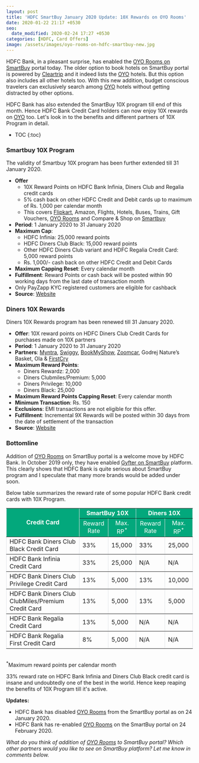 ```yaml
---
layout: post
title: 'HDFC SmartBuy January 2020 Update: 10X Rewards on OYO Rooms'
date: 2020-01-22 21:17 +0530
seo:
  date_modified: 2020-02-24 17:27 +0530
categories: [HDFC, Card Offers]
image: /assets/images/oyo-rooms-on-hdfc-smartbuy-new.jpg
---
```


HDFC Bank, in a pleasant surprise, has enabled the [OYO Rooms on SmartBuy](https://offers.smartbuy.hdfcbank.com/oyo-room-stay) portal today. The older option to book hotels on SmartBuy portal is powered by [Cleartrip](https://l.cardinfo.in/cleartrip) and it indeed lists the [OYO](https://l.cardinfo.in/oyo) hotels. But this option also includes all other hotels too. With this new addition, budget conscious travelers can exclusively search among [OYO](https://l.cardinfo.in/oyo) hotels without getting distracted by other options.

HDFC Bank has also extended the SmartBuy 10X program till end of this month. Hence HDFC Bank Credit Card holders can now enjoy 10X rewards on [OYO](https://l.cardinfo.in/oyo) too. Let's look in to the benefits and different partners of 10X Program in detail.

<!-- prettier-ignore -->
* TOC
{:toc}

### Smartbuy 10X Program

The validity of Smartbuy 10X program has been further extended till 31 January 2020.

- **Offer**
  - 10X Reward Points on HDFC Bank Infinia, Diners Club and Regalia credit cards
  - 5% cash back on other HDFC Credit and Debit cards up to maximum of Rs. 1,000 per calendar month
  - This covers [Flipkart](https://l.cardinfo.in/flipkart), Amazon, Flights, Hotels, Buses, Trains, Gift Vouchers, [OYO Rooms](https://l.cardinfo.in/oyo) and Compare & Shop on [Smartbuy](https://offers.smartbuy.hdfcbank.com)
- **Period**: 1 January 2020 to 31 January 2020
- **Maximum Cap**:
  - HDFC Infinia: 25,000 reward points
  - HDFC Diners Club Black: 15,000 reward points
  - Other HDFC Diners Club variant and HDFC Regalia Credit Card: 5,000 reward points
  - Rs. 1,000/- cash back on other HDFC Credit and Debit Cards
- **Maximum Capping Reset**: Every calendar month
- **Fulfillment**: Reward Points or cash back will be posted within 90 working days from the last date of transaction month
- Only PayZapp KYC registered customers are eligible for cashback
- **Source**: [Website](https://offers.smartbuy.hdfcbank.com/offer_details/12768)

### Diners 10X Rewards

Diners 10X Rewards program has been renewed till 31 January 2020.

- **Offer**: 10X reward points on HDFC Diners Club Credit Cards for purchases made on 10X partners
- **Period**: 1 January 2020 to 31 January 2020
- **Partners**: [Myntra](https://l.cardinfo.in/myntra), [Swiggy](https://l.cardinfo.in/swiggy), [BookMyShow](https://l.cardinfo.in/bookmyshow), [Zoomcar](https://l.cardinfo.in/zoomcar), Godrej Nature’s Basket, Ola & [FirstCry](https://l.cardinfo.in/firstcry)
- **Maximum Reward Points**:
  - Diners Rewardz: 2,000
  - Diners Clubmiles/Premium: 5,000
  - Diners Privilege: 10,000
  - Diners Black: 25,000
- **Maximum Reward Points Capping Reset**: Every calendar month
- **Minimum Transaction**: Rs. 150
- **Exclusions**: EMI transactions are not eligible for this offer.
- **Fulfillment**: Incremental 9X Rewards will be posted within 30 days from the date of settlement of the transaction
- **Source**: [Website](https://www.hdfcbankdinersclub.com/privilege)

### Bottomline

Addition of [OYO Rooms](https://l.cardinfo.in/oyo) on SmartBuy portal is a welcome move by HDFC Bank. In October 2019 only, they have enabled [Gyfter on SmartBuy](/10x-rewards-on-gift-vouchers-using-hdfc-bank-credit-cards/) platform. This clearly shows that HDFC Bank is quite serious about SmartBuy program and I speculate that many more brands would be added under soon.

Below table summarizes the reward rate of some popular HDFC Bank credit cards with 10X Program.

<table width="100%" border="1" cellspacing="0" cellpadding="5" style="border: 1px #dee2e6; border-collapse: collapse; margin-bottom: 2rem;display: block;overflow-x: auto;">
<tbody>
<tr bgcolor="#03a87c">
    <td rowspan="2" align="center" style="color: #ffffff;font-weight: bold;" scope="col">Credit Card</td>
	<td colspan="2" align="center" style="color: #ffffff;font-weight: bold;" scope="col"> SmartBuy 10X</td>
    <td colspan="2" align="center" style="color: #ffffff;font-weight: bold;" scope="col"> Diners 10X</td>
</tr>
<tr bgcolor="#03a87c">
      <td align="center" style="color: #ffffff;">Reward Rate</td>
      <td align="center" style="color: #ffffff;">Max. RP<sup>*</sup></td>
      <td align="center" style="color: #ffffff;">Reward Rate</td>
      <td align="center" style="color: #ffffff;">Max. RP<sup>*</sup></td>
</tr>
<tr>
	<td> HDFC Bank Diners Club Black Credit Card</td>
	<td> 33% </td>
     <td> 15,000 </td>
    <td> 33% </td>
     <td> 25,000 </td>
</tr>
<tr>
	<td> HDFC Bank Infinia Credit Card</td>
	<td> 33% </td>
    <td> 25,000 </td>
    <td> N/A </td>
    <td> N/A </td>
</tr>
<tr>
	<td> HDFC Bank Diners Club Privilege Credit Card</td>
	<td> 13% </td>
     <td> 5,000 </td>
    <td> 13% </td>
     <td> 10,000 </td>
</tr>
<tr>
	<td> HDFC Bank Diners Club ClubMiles/Premium Credit Card</td>
	<td> 13% </td>
     <td> 5,000 </td>
    <td> 13% </td>
     <td> 5,000 </td>
</tr>
<tr>
	<td> HDFC Bank Regalia Credit Card</td>
	<td> 13% </td>
     <td> 5,000 </td>
    <td> N/A </td>
     <td> N/A </td>
</tr>
<tr>
	<td> HDFC Bank Regalia First Credit Card</td>
	<td> 8% </td>
     <td> 5,000 </td>
    <td> N/A </td>
    <td> N/A </td>
</tr>
</tbody>
</table>
<sup>*</sup>Maximum reward points per calendar month

33% reward rate on HDFC Bank Infinia and Diners Club Black credit card is insane and undoubtedly one of the best in the world. Hence keep reaping the benefits of 10X Program till it's active.

**Updates:**

- HDFC Bank has disabled [OYO Rooms](https://l.cardinfo.in/oyo) from the SmartBuy portal as on 24 January 2020.
- HDFC Bank has re-enabled [OYO Rooms](https://l.cardinfo.in/oyo) on the SmartBuy portal on 24 February 2020.

_What do you think of addition of [OYO Rooms](https://l.cardinfo.in/oyo) to SmartBuy portal? Which other partners would you like to see on SmartBuy platform? Let me know in comments below._
